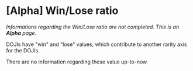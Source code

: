 # \[Alpha] Win/Lose ratio

_Informations regarding the Win/Lose ratio are not completed. This is an **Alpha** page._

DOJIs have "win" and "lose" values, which contribute to another rarity axis for the DOJIs.&#x20;

There are no information regarding these value up-to-now.&#x20;
